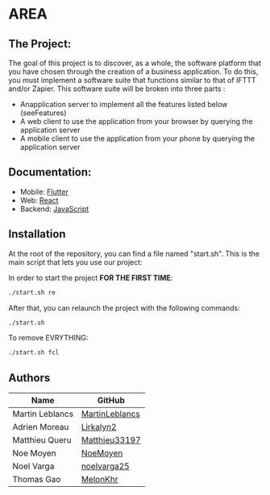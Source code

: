 # AREA

## The Project:
The goal of this project is to discover, as a whole, the software platform that you have chosen through the creation of a business application.
To do this, you must implement a software suite that functions similar to that of IFTTT and/or Zapier.
This software suite will be broken into three parts :

- Anapplication server to implement all the features listed below (seeFeatures)
- A web client to use the application from your browser by querying the application server
- A mobile client to use the application from your phone by querying the application server

## Documentation:

- Mobile: [Flutter](/doc/mobile/)
- Web: [React](/doc/web/)
- Backend: [JavaScript](/doc/backend/)



## Installation

At the root of the repository, you can find a file named "start.sh". This is the main script that lets you use our project:

In order to start the project **FOR THE FIRST TIME**:
```sh
./start.sh re
```
After that, you can relaunch the project with the following commands:
```sh
./start.sh
```

To remove EVRYTHING:
```sh
./start.sh fcl
```
## Authors

| Name | GitHub |
| ------ | ------ |
| Martin Leblancs | [MartinLeblancs][GhML] |
| Adrien Moreau | [Lirkalyn2][GhAM] |
| Matthieu Queru | [Matthieu33197][GhMQ] |
| Noe Moyen | [NoeMoyen][GhNM] |
| Noel Varga | [noelvarga25][GhNV] |
| Thomas Gao | [MelonKhr][GhTG] |


[//]: # (These are the links used above)

   [GhML]: <https://github.com/MartinLeblancs>
   [GhAM]: <https://github.com/Lirkalyn2>
   [GhMQ]: <https://github.com/Matthieu33197>
   [GhNM]: <https://github.com/NoeMoyen>
   [GhNV]: <https://github.com/noelvarga25>
   [GhTG]: <https://github.com/MelonKhr>
